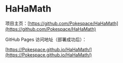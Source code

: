 # HaHaMath

项目主页：[https://github.com/Pokespace/HaHaMath](https://github.com/Pokespace/HaHaMath)

GitHub Pages 访问地址（部署成功后）：

[https://Pokespace.github.io/HaHaMath/](https://Pokespace.github.io/HaHaMath/)
